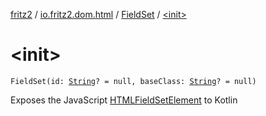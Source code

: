 [fritz2](../../index.md) / [io.fritz2.dom.html](../index.md) / [FieldSet](index.md) / [&lt;init&gt;](./-init-.md)

# &lt;init&gt;

`FieldSet(id: `[`String`](https://kotlinlang.org/api/latest/jvm/stdlib/kotlin/-string/index.html)`? = null, baseClass: `[`String`](https://kotlinlang.org/api/latest/jvm/stdlib/kotlin/-string/index.html)`? = null)`

Exposes the JavaScript [HTMLFieldSetElement](https://developer.mozilla.org/en/docs/Web/API/HTMLFieldSetElement) to Kotlin

